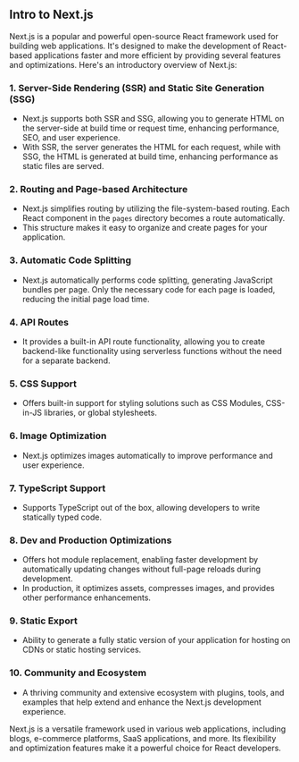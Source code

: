 ## Intro to Next.js

Next.js is a popular and powerful open-source React framework used for building web applications. It's designed to make the development of React-based applications faster and more efficient by providing several features and optimizations. Here's an introductory overview of Next.js:

### 1. Server-Side Rendering (SSR) and Static Site Generation (SSG)
- Next.js supports both SSR and SSG, allowing you to generate HTML on the server-side at build time or request time, enhancing performance, SEO, and user experience.
- With SSR, the server generates the HTML for each request, while with SSG, the HTML is generated at build time, enhancing performance as static files are served.

### 2. Routing and Page-based Architecture
- Next.js simplifies routing by utilizing the file-system-based routing. Each React component in the `pages` directory becomes a route automatically.
- This structure makes it easy to organize and create pages for your application.

### 3. Automatic Code Splitting
- Next.js automatically performs code splitting, generating JavaScript bundles per page. Only the necessary code for each page is loaded, reducing the initial page load time.

### 4. API Routes
- It provides a built-in API route functionality, allowing you to create backend-like functionality using serverless functions without the need for a separate backend.

### 5. CSS Support
- Offers built-in support for styling solutions such as CSS Modules, CSS-in-JS libraries, or global stylesheets.

### 6. Image Optimization
- Next.js optimizes images automatically to improve performance and user experience.

### 7. TypeScript Support
- Supports TypeScript out of the box, allowing developers to write statically typed code.

### 8. Dev and Production Optimizations
- Offers hot module replacement, enabling faster development by automatically updating changes without full-page reloads during development.
- In production, it optimizes assets, compresses images, and provides other performance enhancements.

### 9. Static Export
- Ability to generate a fully static version of your application for hosting on CDNs or static hosting services.

### 10. Community and Ecosystem
- A thriving community and extensive ecosystem with plugins, tools, and examples that help extend and enhance the Next.js development experience.

Next.js is a versatile framework used in various web applications, including blogs, e-commerce platforms, SaaS applications, and more. Its flexibility and optimization features make it a powerful choice for React developers.

